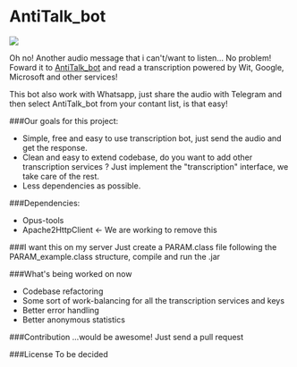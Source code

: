 # AntiTalk_bot 
<a href="https://telegram.me/AntiTalk_bot">
  <img src="http://www.ondagraphica.com/wp-content/uploads/stoptalking.png" align="center"/>
</a>

Oh no! Another audio message that i can't/want to listen...
No problem! Foward it to [AntiTalk_bot](https://telegram.me/AntiTalk_bot) and read a transcription powered by Wit, Google, Microsoft and other services!

This bot also work with Whatsapp, just share the audio with Telegram and then select AntiTalk_bot from your contant list, is that easy!

###Our goals for this project:
- Simple, free and easy to use transcription bot, just send the audio and get the response.
- Clean and easy to extend codebase, do you want to add other transcription services ? Just implement the "transcription" interface, we take care of the rest.
- Less dependencies as possible.

###Dependencies:
- Opus-tools
- Apache2HttpClient <- We are working to remove this

###I want this on my server
Just create a PARAM.class file following the PARAM_example.class structure, compile and run the .jar

###What's being worked on now
- Codebase refactoring
- Some sort of work-balancing for all the transcription services and keys
- Better error handling
- Better anonymous statistics

###Contribution
...would be awesome! Just send a pull request

###License
To be decided

